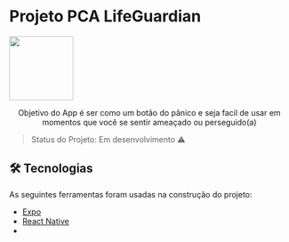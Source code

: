 # Projeto PCA LifeGuardian

<img src="https://github.com/joaopver10/Projeto-PCA-LifeGuardian/blob/main/src/images/police.png" width=115  height= 115>

<p align="center" > Objetivo do App é ser como um botão do pânico e seja facil de usar em momentos que você se sentir ameaçado ou perseguido(a)</p>


> Status do Projeto: Em desenvolvimento :warning:

## 🛠 Tecnologias

As seguintes ferramentas foram usadas na construção do projeto:

- [Expo](https://expo.io/)
- [React Native](https://reactnative.dev/)
- 